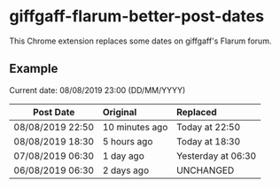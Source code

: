 # giffgaff-flarum-better-post-dates

This Chrome extension replaces some dates on giffgaff's Flarum forum.

## Example

Current date: 08/08/2019 23:00 (DD/MM/YYYY)

| Post Date | Original | Replaced |
| :-------: | :------- | :------- |
| 08/08/2019 22:50| 10 minutes ago | Today at 22:50 |
| 08/08/2019 18:30 | 5 hours ago | Today at 18:30|
| 07/08/2019 06:30 | 1 day ago | Yesterday at 06:30|
| 06/08/2019 06:30 | 2 days ago | UNCHANGED |
